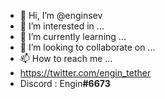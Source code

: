 - 👋 Hi, I’m @enginsev
- 👀 I’m interested in ...
- 🌱 I’m currently learning ...
- 💞️ I’m looking to collaborate on ...
- 📫 How to reach me ...
- https://twitter.com/engin_tether
- Discord : Engin<B>#6673
<!---
enginsev/enginsev is a ✨ special ✨ repository because its `README.md` (this file) appears on your GitHub profile.
You can click the Preview link to take a look at your changes.
--->
